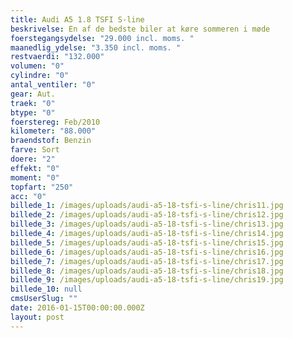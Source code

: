 ```yaml
---
title: Audi A5 1.8 TSFI S-line
beskrivelse: En af de bedste biler at køre sommeren i møde
foerstegangsydelse: "29.000 incl. moms. "
maanedlig_ydelse: "3.350 incl. moms. "
restvaerdi: "132.000"
volumen: "0"
cylindre: "0"
antal_ventiler: "0"
gear: Aut.
traek: "0"
btype: "0"
foerstereg: Feb/2010
kilometer: "88.000"
braendstof: Benzin
farve: Sort
doere: "2"
effekt: "0"
moment: "0"
topfart: "250"
acc: "0"
billede_1: /images/uploads/audi-a5-18-tsfi-s-line/chris11.jpg
billede_2: /images/uploads/audi-a5-18-tsfi-s-line/chris12.jpg
billede_3: /images/uploads/audi-a5-18-tsfi-s-line/chris13.jpg
billede_4: /images/uploads/audi-a5-18-tsfi-s-line/chris14.jpg
billede_5: /images/uploads/audi-a5-18-tsfi-s-line/chris15.jpg
billede_6: /images/uploads/audi-a5-18-tsfi-s-line/chris16.jpg
billede_7: /images/uploads/audi-a5-18-tsfi-s-line/chris17.jpg
billede_8: /images/uploads/audi-a5-18-tsfi-s-line/chris18.jpg
billede_9: /images/uploads/audi-a5-18-tsfi-s-line/chris19.jpg
billede_10: null
cmsUserSlug: ""
date: 2016-01-15T00:00:00.000Z
layout: post
---
```



